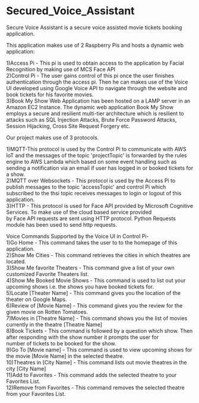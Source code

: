 # Secured_Voice_Assistant
Secure Voice Assistant is a secure voice assisted movie tickets booking application. 
  
  
This application makes use of 2 Raspberry Pis and hosts a dynamic web application: 
  
1)Access Pi - This pi is used to obtain access to the application by Facial Recognition by making use of MCS Face API  
2)Control Pi - The user gains control of this pi once the user finishes authentication through the access pi. Then he can makes use of the Voice UI developed using Google Voice API to navigate through the website and book tickets for his favorite movies.  
3)Book My Show Web Application has been hosted on a LAMP server in an Amazon EC2 Instance. The dynamic web application Book My Show 
employs a secure and resilient multi-tier architecture which is resilient to attacks such as SQL Injection Attacks, Brute Force Password 
Attacks, Session Hijacking, Cross Site Request Forgery etc.
  
Our project makes use of 3 protocols.
  
1)MQTT-This protocol is used by the Control Pi to communicate with AWS IoT and the messages of the topic 'projectTopic' is forwarded by the rules engine to AWS Lambda which based on some event handling such as sending a notification via an email if user has logged in or booked 
tickets for a show.  
2)MQTT over Websockets - This protocol is used by the Access Pi to publish messages to the topic 'accessTopic' and control Pi which   
subscribed to the thsi topic receives messages to login or logout of this application.  
3)HTTP - This protocol is used for Face API provided by Microsoft Cognitive Services. To make use of the cloud based service provided    
by Face API requests are sent using HTTP protocol. Python Requests module has been used to send http requests. 
  
  
Voice Commands Supported by the Voice UI in Control Pi-  
1)Go Home - This command takes the user to to the homepage of this application.  
2)Show Me Cities - This command retrieves the cities in which theatres are located.  
3)Show Me favorite Theaters - This command give a list of your own customized Favorite Theaters list.  
4)Show Me Booked Movie Shows - This command is used to list out your upcoming shows i.e. the shows you have booked tickets for.  
5)Locate [Theater Name] - This command gives you the location of the theater on Google Maps.  
6)Review of [Movie Name] - This command gives you the review for the given movie on Rotten Tomatoes.  
7)Movies in [Theatre Name] - This command shows you the list of movies currently in the theatre [Theatre Name]  
8)Book Tickets - This command is followed by a question which show. Then after responding with the show number it prompts the user for  
number of tickets to be booked for the show.  
9)Go To [Movie name] -  This command is used to view upcoming shows for the movie [Movie Name] in the selected theatre.  
10)Theatres in [City Name] - This command lists out movie theatres in the city [City Name]  
11)Add to Favorites - This command adds the selected theatre to your Favorites List.  
12)Remove from Favorites - This command removes the selected theatre from your Favorites List.  
 
